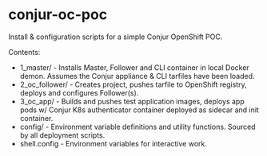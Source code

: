 # conjur-oc-poc

Install & configuration scripts for a simple Conjur OpenShift POC.

Contents:
 - 1_master/ - Installs Master, Follower and CLI container in local Docker demon. Assumes the Conjur appliance & CLI tarfiles have been loaded.
 - 2_oc_follower/ - Creates project, pushes tarfile to OpenShift registry, deploys and configures Follower(s).
 - 3_oc_app/ - Builds and pushes test application images, deploys app pods w/ Conjur K8s authenticator container deployed as sidecar and init container.
 - config/ - Environment variable definitions and utility functions. Sourced by all deployment scripts.
 - shell.config - Environment variables for interactive work.
